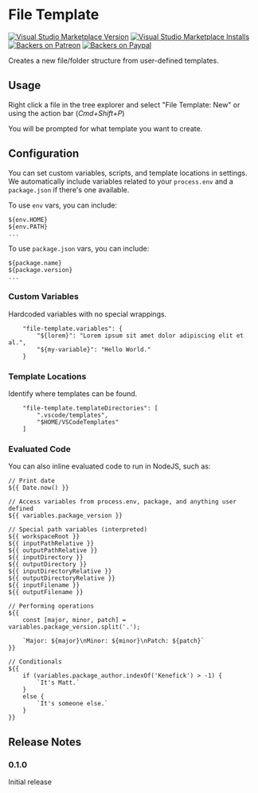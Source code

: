 # File Template

[![Visual Studio Marketplace Version](https://img.shields.io/visual-studio-marketplace/v/polymermallard.file-template.svg)](https://marketplace.visualstudio.com/items?itemName=polymermallard.file-template)
[![Visual Studio Marketplace Installs](https://img.shields.io/visual-studio-marketplace/i/polymermallard.file-template.svg)](https://marketplace.visualstudio.com/items?itemName=polymermallard.file-template)
[![Backers on Patreon](https://img.shields.io/badge/backer-Patreon-orange.svg)](https://www.patreon.com/mattkenefick)
[![Backers on Paypal](https://img.shields.io/badge/backer-Paypal-blue.svg)](https://paypal.me/polymermallard)

Creates a new file/folder structure from user-defined templates.

## Usage

Right click a file in the tree explorer and select "File Template: New" or using the action bar (_Cmd+Shift+P_)

You will be prompted for what template you want to create.

## Configuration

You can set custom variables, scripts, and template locations in settings. We automatically include variables related to your `process.env` and a `package.json` if there's one available.

To use `env` vars, you can include:

```
${env.HOME}
${env.PATH}
...
```

To use `package.json` vars, you can include:

```
${package.name}
${package.version}
...
```

### Custom Variables

Hardcoded variables with no special wrappings.

```
	"file-template.variables": {
		"${lorem}": "Lorem ipsum sit amet dolor adipiscing elit et al.",
		"${my-variable}": "Hello World."
	}
```

### Template Locations

Identify where templates can be found.

```
	"file-template.templateDirectories": [
		".vscode/templates",
		"$HOME/VSCodeTemplates"
	]
```

### Evaluated Code

You can also inline evaluated code to run in NodeJS, such as:

```
// Print date
${{ Date.now() }}

// Access variables from process.env, package, and anything user defined
${{ variables.package_version }}

// Special path variables (interpreted)
${{ workspaceRoot }}
${{ inputPathRelative }}
${{ outputPathRelative }}
${{ inputDirectory }}
${{ outputDirectory }}
${{ inputDirectoryRelative }}
${{ outputDirectoryRelative }}
${{ inputFilename }}
${{ outputFilename }}

// Performing operations
${{
	const [major, minor, patch] = variables.package_version.split('.');

	`Major: ${major}\nMinor: ${minor}\nPatch: ${patch}`
}}

// Conditionals
${{
	if (variables.package_author.indexOf('Kenefick') > -1) {
		`It's Matt.`
	}
	else {
		`It's someone else.`
	}
}}
```

## Release Notes

### 0.1.0

Initial release
